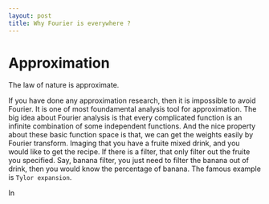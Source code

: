 ```yaml
---
layout: post
title: Why Fourier is everywhere ?
---
```


Approximation
=============

The law of nature is approximate.

If you have done any approximation research, then it is impossible to avoid Fourier. It is one of most foundamental analysis tool for approximation.
The big idea about Fourier analysis is that every complicated function is an infinite combination of some independent functions. And the nice property about these basic function space is that, we can get the weights easily by Fourier transform. Imaging that you have a fruite mixed drink, and you would like to get the recipe. If there is a filter, that only filter out the fruite you specified. Say, banana filter, you just need to filter the banana out of drink, then you would know the percentage of banana. The famous example is `Tylor expansion`.


In 